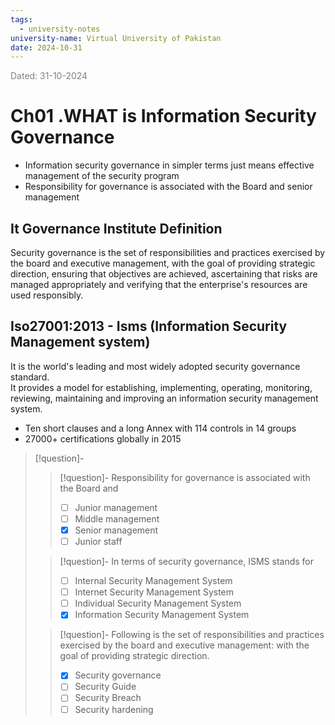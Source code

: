 ```yaml
---
tags:
  - university-notes
university-name: Virtual University of Pakistan
date: 2024-10-31
---
```


<span style="color: gray;">Dated: 31-10-2024</span>

# Ch01 .WHAT is Information Security Governance

- Information security governance in simpler terms just means effective management of the security program
- Responsibility for governance is associated with the Board and senior management

## It Governance Institute Definition

Security governance is the set of responsibilities and practices exercised by the board and executive management, with the goal of providing strategic direction, ensuring that objectives are achieved, ascertaining that risks are managed appropriately and verifying that the enterprise's resources are used responsibly.

## Iso27001:2013 - Isms (Information Security Management system)

It is the world's leading and most widely adopted security governance standard.  
It provides a model for establishing, implementing, operating, monitoring, reviewing, maintaining and improving an information security management system.

- Ten short clauses and a long Annex with 114 controls in 14 groups
- 27000+ certifications globally in 2015

> [!question]- 
> 
> > [!question]- Responsibility for governance is associated with the Board and  
> > - [ ] Junior management  
> > - [ ] Middle management  
> > - [x] Senior management  
> > - [ ] Junior staff  
> 
> > [!question]- In terms of security governance, ISMS stands for  
> > - [ ] Internal Security Management System  
> > - [ ] Internet Security Management System  
> > - [ ] Individual Security Management System  
> > - [x] Information Security Management System
> 
> > [!question]- Following is the set of responsibilities and practices exercised by the board and executive management: with the goal of providing strategic direction.
> > - [x] Security governance  
> > - [ ] Security Guide  
> > - [ ] Security Breach  
> > - [ ] Security hardening
